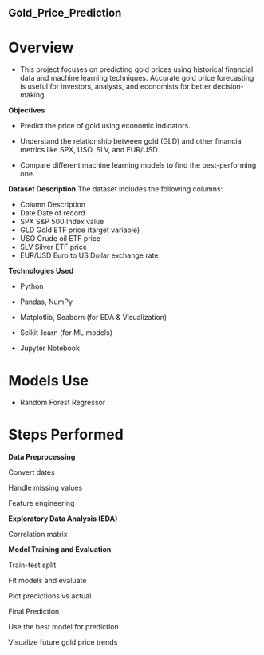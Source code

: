 ##  Gold_Price_Prediction
 # Overview
- This project focuses on predicting gold prices using historical financial data and machine learning techniques. Accurate gold price forecasting is useful for investors, analysts, and economists for better decision-making.

 **Objectives**
- Predict the price of gold using economic indicators.

- Understand the relationship between gold (GLD) and other financial metrics like SPX, USO, SLV, and EUR/USD.

- Compare different machine learning models to find the best-performing one.

**Dataset Description**
The dataset includes the following columns:

- Column	Description
- Date	Date of record
- SPX	S&P 500 Index value
- GLD	Gold ETF price (target variable)
- USO	Crude oil ETF price
- SLV	Silver ETF price
- EUR/USD	Euro to US Dollar exchange rate

**Technologies Used**
- Python

- Pandas, NumPy

- Matplotlib, Seaborn (for EDA & Visualization)

- Scikit-learn (for ML models)

- Jupyter Notebook

# Models Use

- Random Forest Regressor 

# Steps Performed
**Data Preprocessing**

Convert dates

Handle missing values

Feature engineering

**Exploratory Data Analysis (EDA)**

Correlation matrix



**Model Training and Evaluation**

Train-test split

Fit models and evaluate

Plot predictions vs actual

Final Prediction

Use the best model for prediction

Visualize future gold price trends
